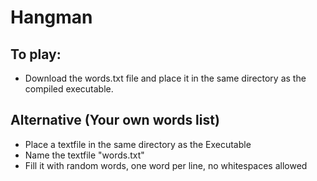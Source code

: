 # Hangman

## To play: 
* Download the words.txt file and place it in the same directory as the compiled executable.

## Alternative (Your own words list)
* Place a textfile in the same directory as the Executable
* Name the textfile "words.txt"
* Fill it with random words, one word per line, no whitespaces allowed
